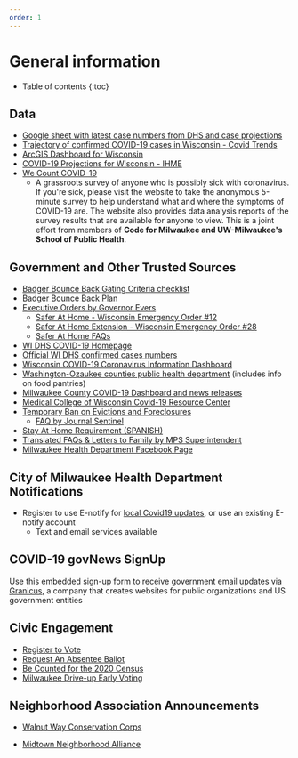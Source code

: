 ```yaml
---
order: 1
---
```


# General information

* Table of contents
{:toc}

## Data

* [Google sheet with latest case numbers from DHS and case projections](https://docs.google.com/spreadsheets/u/1/d/e/2PACX-1vQpuJ2G20VVzGa_ic-dfwGVDDSv1hCA1n94mIm51GWA0SX74nYoiq4yn1H_o0N8doCFxmOL8E9jbPnW/pubhtml)
* [Trajectory of confirmed COVID-19 cases in Wisconsin - Covid Trends](https://aatishb.com/covidtrends/?region=US&location=Wisconsin)
* [ArcGIS Dashboard for Wisconsin](https://monroeco.maps.arcgis.com/apps/opsdashboard/index.html#/725e33180ffe4dcda2d7435c842fe902)
* [COVID-19 Projections for Wisconsin - IHME](https://covid19.healthdata.org/united-states-of-america/wisconsin)
* [We Count COVID-19](http://www.wecountcovid19.com/)
  * A grassroots survey of anyone who is possibly sick with coronavirus. If you're sick, please visit the website to take the anonymous 5-minute survey to help understand what and where the symptoms of COVID-19 are. The website also provides data analysis reports of the survey results that are available for anyone to view. This is a joint effort from members of **Code for Milwaukee and UW-Milwaukee's School of Public Health**.

## Government and Other Trusted Sources

* [Badger Bounce Back Gating Criteria checklist](https://www.dhs.wisconsin.gov/covid-19/prepare.htm)
* [Badger Bounce Back Plan](https://content.govdelivery.com/attachments/WIGOV/2020/04/20/file_attachments/1431305/Badger%20Bounce%20Back%20PlanFINAL.pdf)
* [Executive Orders by Governor Evers](https://evers.wi.gov/Pages/Newsroom/Executive-Orders.aspx)
  * [Safer At Home - Wisconsin Emergency Order #12](https://evers.wi.gov/Documents/COVID19/EMO12-SaferAtHome.pdf)
  * [Safer At Home Extension - Wisconsin Emergency Order #28](https://evers.wi.gov/Documents/COVID19/EMO28-SaferAtHome.pdf)
  * [Safer At Home FAQs](https://content.govdelivery.com/attachments/WIGOV/2020/04/16/file_attachments/1428997/2020-04-16%20Safer%20at%20Home%20extension%20FAQ.pdf)
* [WI DHS COVID-19 Homepage](https://www.dhs.wisconsin.gov/covid-19/index.htm)
* [Official WI DHS confirmed cases numbers](https://www.dhs.wisconsin.gov/outbreaks/index.htm)
* [Wisconsin COVID-19 Coronavirus Information Dashboard](https://govstatus.egov.com/wi-covid-19)
* [Washington-Ozaukee counties public health department](http://www.washozwi.gov/) (includes info on food pantries)
* [Milwaukee County COVID-19 Dashboard and news releases](https://county.milwaukee.gov/EN/COVID-19)
* [Medical College of Wisconsin Covid-19 Resource Center](https://covid19.mcw.edu/)
* [Temporary Ban on Evictions and Foreclosures](https://content.govdelivery.com/attachments/WIGOV/2020/03/27/file_attachments/1412886/EO%2015%20Ban%20on%20Evictions%20and%20Foreclosures.pdf)
  - [FAQ by Journal Sentinel](https://www.jsonline.com/story/news/local/2020/04/01/what-know-wisconsins-ban-evictions-and-foreclosures/5105585002/)
* [Stay At Home Requirement (SPANISH)](https://city.milwaukee.gov/ImageLibrary/Groups/healthAuthors/COVID-19/MKEMHDCOVID19StayAd3.25.20SPANISH.jpg)
* [Translated FAQs & Letters to Family by MPS Superintendent](https://mps.milwaukee.k12.wi.us/en/District/About-MPS/District-News/Covid-19-Updates/Translated-Resources.htm)
* [Milwaukee Health Department Facebook Page](https://www.facebook.com/MKEHealth/photos/a.1258640834204291/2768023429932683/?type=3&theater)

## City of Milwaukee Health Department Notifications

* Register to use E-notify for [local Covid19 updates](https://itmdapps.milwaukee.gov/Enotify/covid19.jsp), or use an existing E-notify account
  - Text and email services available

## COVID-19 govNews SignUp

Use this embedded sign-up form to receive government email updates via [Granicus](https://granicus.com/covidtoolkit/), a company that creates websites for public organizations and US government entities

<script defer src="https://public.govdelivery.com/assets/Signup.js" data-account-code="GOVENGAGE" data-signup-id="14998"></script>

## Civic Engagement

* [Register to Vote](https://myvote.wi.gov/en-US/RegisterToVote)
* [Request An Absentee Ballot](https://myvote.wi.gov/en-US/VoteAbsentee)
* [Be Counted for the 2020 Census](https://my2020census.gov/)
* [Milwaukee Drive-up Early Voting](https://city.milwaukee.gov/election)

## Neighborhood Association Announcements

* [Walnut Way Conservation Corps](https://docs.google.com/document/d/1URm42w65HJR1aiRT9GXGun94LNqgkLkelonvOshrMNc/edit)

* [Midtown Neighborhood Alliance](https://www.midtownneighborhoodalliance.org/coronavirus-info-resources)
